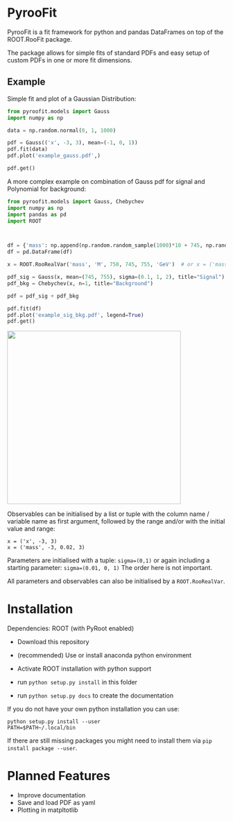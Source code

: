 PyrooFit
========

PyrooFit is a fit framework for python and pandas DataFrames on top of the ROOT.RooFit package.

The package allows for simple fits of standard PDFs and easy setup of custom PDFs in one or more fit dimensions.

Example
-------

Simple fit and plot of a Gaussian Distribution:

```python
from pyroofit.models import Gauss
import numpy as np

data = np.random.normal(0, 1, 1000)

pdf = Gauss(('x', -3, 3), mean=(-1, 0, 1))
pdf.fit(data)
pdf.plot('example_gauss.pdf',)

pdf.get()

```

A more complex example on combination of Gauss pdf for signal and Polynomial for background:

```python
from pyroofit.models import Gauss, Chebychev
import numpy as np
import pandas as pd
import ROOT



df = {'mass': np.append(np.random.random_sample(1000)*10 + 745, np.random.normal(750, 1, 1000))}
df = pd.DataFrame(df)

x = ROOT.RooRealVar('mass', 'M', 750, 745, 755, 'GeV')  # or x = ('mass', 745, 755)

pdf_sig = Gauss(x, mean=(745, 755), sigma=(0.1, 1, 2), title="Signal")
pdf_bkg = Chebychev(x, n=1, title="Background")

pdf = pdf_sig + pdf_bkg

pdf.fit(df)
pdf.plot('example_sig_bkg.pdf', legend=True)
pdf.get()

```

<img src="http://desy.de/~swehle/pyroofit.png" width="400" height="400">

Observables can be initialised by a list or tuple with the column name / variable name as first argument, followed
by the range and/or with the initial value and range:
```
x = ('x', -3, 3)
x = ('mass', -3, 0.02, 3)
```

Parameters are initialised with a tuple: `sigma=(0,1)` 
or again including a starting parameter: `sigma=(0.01, 0, 1)`
The order here is not important.

All parameters and observables can also be initialised by a `ROOT.RooRealVar`.

Installation
============

Dependencies: ROOT (with PyRoot enabled)


* Download this repository

* (recommended) Use or install anaconda python environment

* Activate ROOT installation with python support

* run ``python setup.py install`` in this folder

* run ``python setup.py docs`` to create the documentation

If you do not have your own python installation you can use:
```
python setup.py install --user
PATH=$PATH~/.local/bin
```
If there are still missing packages you might need to install them via 
`pip install package --user`.



Planned Features
================

- Improve documentation
- Save and load PDF as yaml 
- Plotting in matpltotlib 

